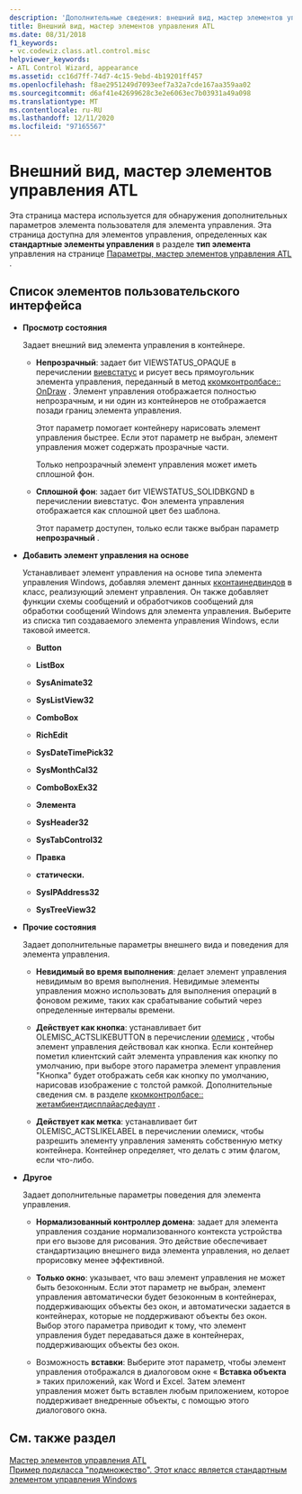 ```yaml
---
description: 'Дополнительные сведения: внешний вид, мастер элементов управления ATL'
title: Внешний вид, мастер элементов управления ATL
ms.date: 08/31/2018
f1_keywords:
- vc.codewiz.class.atl.control.misc
helpviewer_keywords:
- ATL Control Wizard, appearance
ms.assetid: cc16d7ff-74d7-4c15-9ebd-4b19201ff457
ms.openlocfilehash: f8ae2951249d7093eef7a32a7cde167aa359aa02
ms.sourcegitcommit: d6af41e42699628c3e2e6063ec7b03931a49a098
ms.translationtype: MT
ms.contentlocale: ru-RU
ms.lasthandoff: 12/11/2020
ms.locfileid: "97165567"
---
```

# <a name="appearance-atl-control-wizard"></a>Внешний вид, мастер элементов управления ATL

Эта страница мастера используется для обнаружения дополнительных параметров элемента пользователя для элемента управления. Эта страница доступна для элементов управления, определенных как **стандартные элементы управления** в разделе **тип элемента** управления на странице [Параметры, мастер элементов управления ATL](../../atl/reference/options-atl-control-wizard.md) .

## <a name="uielement-list"></a>Список элементов пользовательского интерфейса

- **Просмотр состояния**

   Задает внешний вид элемента управления в контейнере.

  - **Непрозрачный**: задает бит VIEWSTATUS_OPAQUE в перечислении [виевстатус](/windows/win32/api/ocidl/ne-ocidl-viewstatus) и рисует весь прямоугольник элемента управления, переданный в метод [ккомконтролбасе:: OnDraw](../../atl/reference/ccomcontrolbase-class.md#ondraw) . Элемент управления отображается полностью непрозрачным, и ни один из контейнеров не отображается позади границ элемента управления.

      Этот параметр помогает контейнеру нарисовать элемент управления быстрее. Если этот параметр не выбран, элемент управления может содержать прозрачные части.

      Только непрозрачный элемент управления может иметь сплошной фон.

  - **Сплошной фон**: задает бит VIEWSTATUS_SOLIDBKGND в перечислении виевстатус. Фон элемента управления отображается как сплошной цвет без шаблона.

      Этот параметр доступен, только если также выбран параметр **непрозрачный** .

- **Добавить элемент управления на основе**

   Устанавливает элемент управления на основе типа элемента управления Windows, добавляя элемент данных [кконтаинедвиндов](ccontainedwindowt-class.md) в класс, реализующий элемент управления. Он также добавляет функции схемы сообщений и обработчиков сообщений для обработки сообщений Windows для элемента управления. Выберите из списка тип создаваемого элемента управления Windows, если таковой имеется.

  - **Button**

  - **ListBox**

  - **SysAnimate32**

  - **SysListView32**

  - **ComboBox**

  - **RichEdit**

  - **SysDateTimePick32**

  - **SysMonthCal32**

  - **ComboBoxEx32**

  - **Элемента**

  - **SysHeader32**

  - **SysTabControl32**

  - **Правка**

  - **статически.**

  - **SysIPAddress32**

  - **SysTreeView32**

- **Прочие состояния**

   Задает дополнительные параметры внешнего вида и поведения для элемента управления.

  - **Невидимый во время выполнения**: делает элемент управления невидимым во время выполнения. Невидимые элементы управления можно использовать для выполнения операций в фоновом режиме, таких как срабатывание событий через определенные интервалы времени.

  - **Действует как кнопка**: устанавливает бит OLEMISC_ACTSLIKEBUTTON в перечислении [олемиск](/windows/win32/api/oleidl/ne-oleidl-olemisc) , чтобы элемент управления действовал как кнопка. Если контейнер пометил клиентский сайт элемента управления как кнопку по умолчанию, при выборе этого параметра элемент управления "Кнопка" будет отображать себя как кнопку по умолчанию, нарисовав изображение с толстой рамкой. Дополнительные сведения см. в разделе [ккомконтролбасе:: жетамбиентдисплайасдефаулт](../../atl/reference/ccomcontrolbase-class.md#getambientdisplayasdefault) .

  - **Действует как метка**: устанавливает бит OLEMISC_ACTSLIKELABEL в перечислении олемиск, чтобы разрешить элементу управления заменять собственную метку контейнера. Контейнер определяет, что делать с этим флагом, если что-либо.

- **Другое**

   Задает дополнительные параметры поведения для элемента управления.

  - **Нормализованный контроллер домена**: задает для элемента управления создание нормализованного контекста устройства при его вызове для рисования. Это действие обеспечивает стандартизацию внешнего вида элемента управления, но делает прорисовку менее эффективной.

  - **Только окно**: указывает, что ваш элемент управления не может быть безоконным. Если этот параметр не выбран, элемент управления автоматически будет безоконным в контейнерах, поддерживающих объекты без окон, и автоматически задается в контейнерах, которые не поддерживают объекты без окон. Выбор этого параметра приводит к тому, что элемент управления будет передаваться даже в контейнерах, поддерживающих объекты без окон.

  - Возможность **вставки**: Выберите этот параметр, чтобы элемент управления отображался в диалоговом окне « **Вставка объекта** » таких приложений, как Word и Excel. Затем элемент управления может быть вставлен любым приложением, которое поддерживает внедренные объекты, с помощью этого диалогового окна.

## <a name="see-also"></a>См. также раздел

[Мастер элементов управления ATL](../../atl/reference/atl-control-wizard.md)<br/>
[Пример подкласса "подмножество". Этот класс является стандартным элементом управления Windows](https://github.com/Microsoft/VCSamples/tree/master/VC2008Samples/ATL/Controls/SubEdit)
